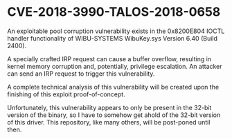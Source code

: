 # CVE-2018-3990-TALOS-2018-0658
 An exploitable pool corruption vulnerability exists in the 0x8200E804 IOCTL handler functionality of WIBU-SYSTEMS WibuKey.sys Version 6.40 (Build 2400). 
 
 A specially crafted IRP request can cause a buffer overflow, resulting in kernel memory corruption and, potentially, privilege escalation. An attacker can send an IRP request to trigger this vulnerability.

 A complete technical analysis of this vulnerability will be created upon the finishing of this exploit proof-of-concept.

 Unfortunately, this vulnerability appears to only be present in the 32-bit version of the binary, so I have to somehow get ahold of the 32-bit version of this driver. This repository, like many others, will be post-poned until then.
